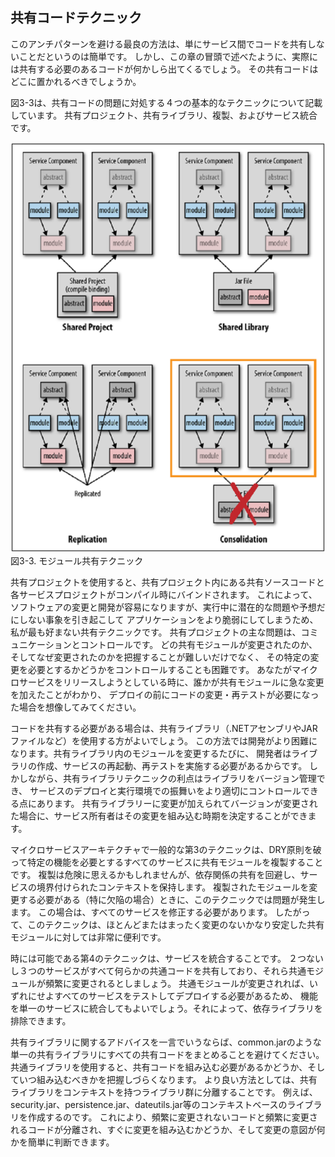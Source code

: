 ## 共有コードテクニック

このアンチパターンを避ける最良の方法は、単にサービス間でコードを共有しないことだというのは簡単です。
しかし、この章の冒頭で述べたように、実際には共有する必要のあるコードが何かしら出てくるでしょう。 その共有コードはどこに置かれるべきでしょうか。

図3-3は、共有コードの問題に対処する４つの基本的なテクニックについて記載しています。
共有プロジェクト、共有ライブラリ、複製、およびサービス統合です。

![モジュール共有テクニック](./img/3-3.png)  
図3-3. モジュール共有テクニック

共有プロジェクトを使用すると、共有プロジェクト内にある共有ソースコードと各サービスプロジェクトがコンパイル時にバインドされます。
これによって、ソフトウェアの変更と開発が容易になりますが、実行中に潜在的な問題や予想だにしない事象を引き起こして
アプリケーションをより脆弱にしてしまうため、私が最も好まない共有テクニックです。
共有プロジェクトの主な問題は、コミュニケーションとコントロールです。
どの共有モジュールが変更されたのか、そしてなぜ変更されたのかを把握することが難しいだけでなく、
その特定の変更を必要とするかどうかをコントロールすることも困難です。
あなたがマイクロサービスをリリースしようとしている時に、誰かが共有モジュールに急な変更を加えたことがわかり、
デプロイの前にコードの変更・再テストが必要になった場合を想像してみてください。

コードを共有する必要がある場合は、共有ライブラリ（.NETアセンブリやJARファイルなど）を使用する方がよいでしょう。
この方法では開発がより困難になります。共有ライブラリ内のモジュールを変更するたびに、
開発者はライブラリの作成、サービスの再起動、再テストを実施する必要があるからです。
しかしながら、共有ライブラリテクニックの利点はライブラリをバージョン管理でき、
サービスのデプロイと実行環境での振舞いをより適切にコントロールできる点にあります。
共有ライブラリーに変更が加えられてバージョンが変更された場合に、サービス所有者はその変更を組み込む時期を決定することができます。

マイクロサービスアーキテクチャで一般的な第3のテクニックは、DRY原則を破って特定の機能を必要とするすべてのサービスに共有モジュールを複製することです。
複製は危険に思えるかもしれませんが、依存関係の共有を回避し、サービスの境界付けられたコンテキストを保持します。
複製されたモジュールを変更する必要がある（特に欠陥の場合）ときに、このテクニックでは問題が発生します。
この場合は、すべてのサービスを修正する必要があります。
したがって、このテクニックは、ほとんどまたはまったく変更のないかなり安定した共有モジュールに対しては非常に便利です。

時には可能である第4のテクニックは、サービスを統合することです。
２つないし３つのサービスがすべて何らかの共通コードを共有しており、それら共通モジュールが頻繁に変更されるとしましょう。
共通モジュールが変更されれば、いずれにせよすべてのサービスをテストしてデプロイする必要があるため、
機能を単一のサービスに統合してもよいでしょう。それによって、依存ライブラリを排除できます。

共有ライブラリに関するアドバイスを一言でいうならば、common.jarのような単一の共有ライブラリにすべての共有コードをまとめることを避けてください。
共通ライブラリを使用すると、共有コードを組み込む必要があるかどうか、そしていつ組み込むべきかを把握しづらくなります。
より良い方法としては、共有ライブラリをコンテキストを持つライブラリ群に分離することです。
例えば、security.jar、persistence.jar、dateutils.jar等のコンテキストベースのライブラリを作成するのです。
これにより、頻繁に変更されないコードと頻繁に変更されるコードが分離され、すぐに変更を組み込むかどうか、そして変更の意図が何かを簡単に判断できます。